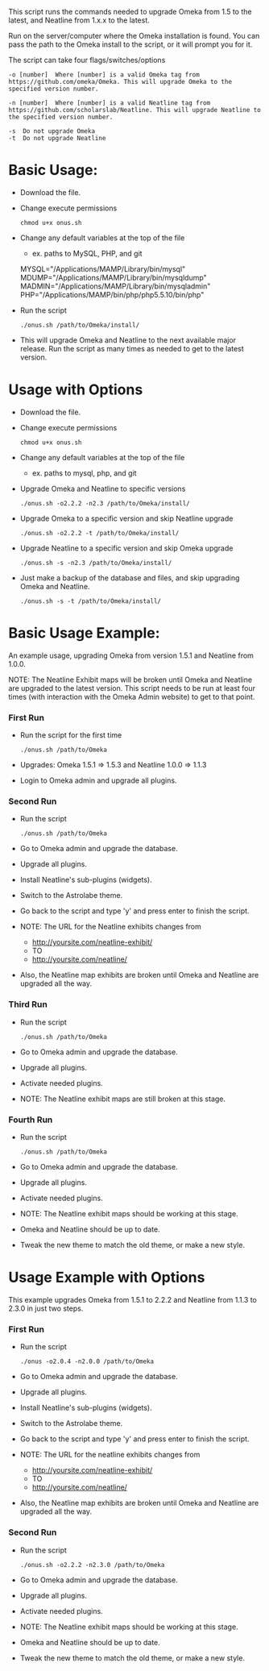 This script runs the commands needed to upgrade Omeka from 1.5 to the latest, and Neatline from 1.x.x to the latest.

Run on the server/computer where the Omeka installation is found. You can pass the path to the Omeka install to the script, or it will prompt you for it.

The script can take four flags/switches/options

    -o [number]  Where [number] is a valid Omeka tag from https://github.com/omeka/Omeka. This will upgrade Omeka to the specified version number.

    -n [number]  Where [number] is a valid Neatline tag from https://github.com/scholarslab/Neatline. This will upgrade Neatline to the specified version number. 

    -s  Do not upgrade Omeka
    -t  Do not upgrade Neatline



# Basic Usage:
- Download the file.
- Change execute permissions

    ```
    chmod u+x onus.sh
    ```
- Change any default variables at the top of the file
    - ex. paths to MySQL, PHP, and git

    MYSQL="/Applications/MAMP/Library/bin/mysql"
    MDUMP="/Applications/MAMP/Library/bin/mysqldump"
    MADMIN="/Applications/MAMP/Library/bin/mysqladmin"
    PHP="/Applications/MAMP/bin/php/php5.5.10/bin/php"    

- Run the script

    ```
    ./onus.sh /path/to/Omeka/install/
    ```
- This will upgrade Omeka and Neatline to the next available major release. Run
  the script as many times as needed to get to the latest version.

# Usage with Options
- Download the file.
- Change execute permissions
    ```
    chmod u+x onus.sh
    ```
- Change any default variables at the top of the file
    - ex. paths to mysql, php, and git
- Upgrade Omeka and Neatline to specific versions

    ```
    ./onus.sh -o2.2.2 -n2.3 /path/to/Omeka/install/
    ```

- Upgrade Omeka to a specific version and skip Neatline upgrade

    ```
    ./onus.sh -o2.2.2 -t /path/to/Omeka/install/
    ```

- Upgrade Neatline to a specific version and skip Omeka upgrade

    ```
    ./onus.sh -s -n2.3 /path/to/Omeka/install/
    ```

- Just make a backup of the database and files, and skip upgrading Omeka and Neatline.

    ```
    ./onus.sh -s -t /path/to/Omeka/install/
    ```


# Basic Usage Example:

An example usage, upgrading Omeka from version 1.5.1 and Neatline from 1.0.0.

NOTE: The Neatline Exhibit maps will be broken until Omeka and Neatline are upgraded to the latest version. This script needs to be run at least four times (with interaction with the Omeka Admin website) to get to that point.

### First Run
- Run the script for the first time

    ```
    ./onus.sh /path/to/Omeka
    ```

- Upgrades: Omeka 1.5.1 => 1.5.3 and Neatline 1.0.0 => 1.1.3
- Login to Omeka admin and upgrade all plugins.

### Second Run
- Run the script

    ```
    ./onus.sh /path/to/Omeka
    ```
- Go to Omeka admin and upgrade the database.
- Upgrade all plugins.
- Install Neatline's sub-plugins (widgets).
- Switch to the Astrolabe theme.
- Go back to the script and type 'y' and press enter to finish the script.
- NOTE: The URL for the Neatline exhibits changes from
    - http://yoursite.com/neatline-exhibit/
    - TO
    - http://yoursite.com/neatline/
- Also, the Neatline map exhibits are broken until Omeka and Neatline are upgraded all the way.

### Third Run
- Run the script

    ```
    ./onus.sh /path/to/Omeka
    ```
- Go to Omeka admin and upgrade the database.
- Upgrade all plugins.
- Activate needed plugins.
- NOTE: The Neatline exhibit maps are still broken at this stage.

### Fourth Run
- Run the script

    ```
    ./onus.sh /path/to/Omeka
    ```
- Go to Omeka admin and upgrade the database.
- Upgrade all plugins.
- Activate needed plugins.
- NOTE: The Neatline exhibit maps should be working at this stage.
- Omeka and Neatline should be up to date. 
- Tweak the new theme to match the old theme, or make a new style.


# Usage Example with Options

This example upgrades Omeka from 1.5.1 to 2.2.2 and Neatline from 1.1.3 to 2.3.0 in just two steps.

### First Run
- Run the script

    ```
    ./onus -o2.0.4 -n2.0.0 /path/to/Omeka
    ```

- Go to Omeka admin and upgrade the database.
- Upgrade all plugins.
- Install Neatline's sub-plugins (widgets).
- Switch to the Astrolabe theme.
- Go back to the script and type 'y' and press enter to finish the script.
- NOTE: The URL for the neatline exhibits changes from
    - http://yoursite.com/neatline-exhibit/
    - TO
    - http://yoursite.com/neatline/
- Also, the Neatline map exhibits are broken until Omeka and Neatline are upgraded all the way.

### Second Run

- Run the script

    ```
    ./onus.sh -o2.2.2 -n2.3.0 /path/to/Omeka
    ```
- Go to Omeka admin and upgrade the database.
- Upgrade all plugins.
- Activate needed plugins.
- NOTE: The Neatline exhibit maps should be working at this stage.
- Omeka and Neatline should be up to date. 
- Tweak the new theme to match the old theme, or make a new style.

